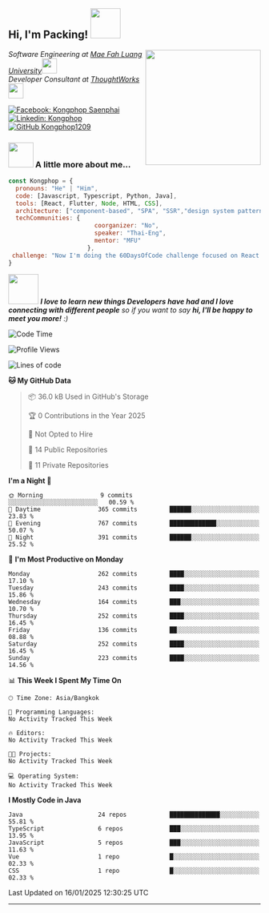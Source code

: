 <h2> Hi, I'm Packing! <img src="https://media.giphy.com/media/mGcNjsfWAjY5AEZNw6/giphy.gif" width="60"></h2>
<img align='right' src="https://media.giphy.com/media/ieyl9zmCjO4b4t6qoY/giphy.gif" width="230">
<p><em>Software Engineering at <a href="http://www.unb.br">Mae Fah Luang University</a><img src="https://media.giphy.com/media/fYSnHlufseco8Fh93Z/giphy.gif" width="30"></br>Developer Consultant at <a href="https://www.thoughtworks.com">ThoughtWorks</a><img src="https://media.giphy.com/media/WUlplcMpOCEmTGBtBW/giphy.gif" width="30"> 
</em></p>

[![Facebook: Kongphop Saenphai](https://img.shields.io/badge/-Kongphop%20Saenphai-1877F2?style=flat-square&logo=facebook&logoColor=white&link=https://www.facebook.com/profile.php?id=100009078336515)](https://www.facebook.com/profile.php?id=100009078336515)
[![Linkedin: Kongphop](https://img.shields.io/badge/-Kongphop-blue?style=flat-square&logo=Linkedin&logoColor=white&link=https://www.linkedin.com/in/kongphop-saenphai-34a557288/)](https://www.linkedin.com/in/kongphop-saenphai-34a557288/)
[![GitHub Kongphop1209](https://img.shields.io/github/followers/Kongphop1209?label=follow&style=social)](https://github.com/kongphop1209)


### <img src="https://media.giphy.com/media/VgCDAzcKvsR6OM0uWg/giphy.gif" width="50"> A little more about me...  

```javascript
const Kongphop = {
  pronouns: "He" | "Him",
  code: [Javascript, Typescript, Python, Java],
  tools: [React, Flutter, Node, HTML, CSS],
  architecture: ["component-based", "SPA", "SSR","design system pattern"],
  techCommunities: {
                        coorganizer: "No",
                        speaker: "Thai-Eng",
                        mentor: "MFU"
                      },
 challenge: "Now I'm doing the 60DaysOfCode challenge focused on React and Mobile App"
}
```

<img src="https://media.giphy.com/media/LnQjpWaON8nhr21vNW/giphy.gif" width="60"> <em><b>I love to learn new things Developers have had and I love connecting with different people</b> so if you want to say <b>hi, I'll be happy to meet you more!</b> :)</em>

<!--START_SECTION:waka-->
![Code Time](http://img.shields.io/badge/Code%20Time-55%20hrs%2015%20mins-blue)

![Profile Views](http://img.shields.io/badge/Profile%20Views-0-blue)

![Lines of code](https://img.shields.io/badge/From%20Hello%20World%20I%27ve%20Written-7.3%20million%20lines%20of%20code-blue)

**🐱 My GitHub Data** 

> 📦 36.0 kB Used in GitHub's Storage 
 > 
> 🏆 0 Contributions in the Year 2025
 > 
> 🚫 Not Opted to Hire
 > 
> 📜 14 Public Repositories 
 > 
> 🔑 11 Private Repositories 
 > 
**I'm a Night 🦉** 

```text
🌞 Morning                9 commits           ░░░░░░░░░░░░░░░░░░░░░░░░░   00.59 % 
🌆 Daytime                365 commits         ██████░░░░░░░░░░░░░░░░░░░   23.83 % 
🌃 Evening                767 commits         █████████████░░░░░░░░░░░░   50.07 % 
🌙 Night                  391 commits         ██████░░░░░░░░░░░░░░░░░░░   25.52 % 
```
📅 **I'm Most Productive on Monday** 

```text
Monday                   262 commits         ████░░░░░░░░░░░░░░░░░░░░░   17.10 % 
Tuesday                  243 commits         ████░░░░░░░░░░░░░░░░░░░░░   15.86 % 
Wednesday                164 commits         ███░░░░░░░░░░░░░░░░░░░░░░   10.70 % 
Thursday                 252 commits         ████░░░░░░░░░░░░░░░░░░░░░   16.45 % 
Friday                   136 commits         ██░░░░░░░░░░░░░░░░░░░░░░░   08.88 % 
Saturday                 252 commits         ████░░░░░░░░░░░░░░░░░░░░░   16.45 % 
Sunday                   223 commits         ████░░░░░░░░░░░░░░░░░░░░░   14.56 % 
```


📊 **This Week I Spent My Time On** 

```text
🕑︎ Time Zone: Asia/Bangkok

💬 Programming Languages: 
No Activity Tracked This Week

🔥 Editors: 
No Activity Tracked This Week

🐱‍💻 Projects: 
No Activity Tracked This Week

💻 Operating System: 
No Activity Tracked This Week
```

**I Mostly Code in Java** 

```text
Java                     24 repos            ██████████████░░░░░░░░░░░   55.81 % 
TypeScript               6 repos             ███░░░░░░░░░░░░░░░░░░░░░░   13.95 % 
JavaScript               5 repos             ███░░░░░░░░░░░░░░░░░░░░░░   11.63 % 
Vue                      1 repo              █░░░░░░░░░░░░░░░░░░░░░░░░   02.33 % 
CSS                      1 repo              █░░░░░░░░░░░░░░░░░░░░░░░░   02.33 % 
```




 Last Updated on 16/01/2025 12:30:25 UTC
<!--END_SECTION:waka-->


---


